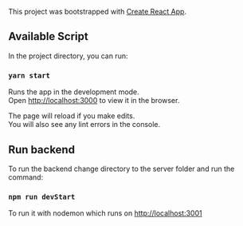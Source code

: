 This project was bootstrapped with [Create React App](https://github.com/facebook/create-react-app).

## Available Script

In the project directory, you can run:

### `yarn start`

Runs the app in the development mode.<br />
Open [http://localhost:3000](http://localhost:3000) to view it in the browser.

The page will reload if you make edits.<br />
You will also see any lint errors in the console.

## Run backend
To run the backend change directory to the server folder and run the command:
### `npm run devStart`
To run it with nodemon which runs on [http://localhost:3001](http://localhost:3001)
